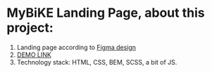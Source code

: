 # MyBiKE Landing Page, about this project:
1. Landing page according to [Figma design](https://www.figma.com/file/Ic3SlZjkATYaS7uTifZAIk/BIKE?node-id=26%3A51)
2. [DEMO LINK](https://59mrrobot.github.io/mybike-landing-page/)
3. Technology stack: HTML, CSS, BEM, SCSS, a bit of JS.
